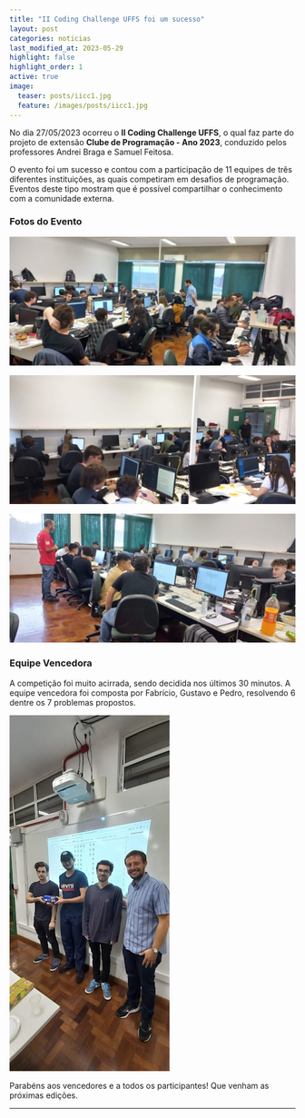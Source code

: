 ```yaml
---
title: "II Coding Challenge UFFS foi um sucesso"
layout: post
categories: noticias
last_modified_at: 2023-05-29
highlight: false
highlight_order: 1
active: true
image:
  teaser: posts/iicc1.jpg
  feature: /images/posts/iicc1.jpg
---
```


No dia 27/05/2023 ocorreu o **II Coding Challenge UFFS**, o qual faz parte do projeto de extensão **Clube de Programação - Ano 2023**, conduzido pelos professores Andrei Braga e Samuel Feitosa.

O evento foi um sucesso e contou com a participação de 11 equipes de três diferentes instituições, as quais competiram em desafios de programação. Eventos deste tipo mostram que é possível compartilhar o conhecimento com a comunidade externa.

### Fotos do Evento

![Imagem](/images/posts/iicc1.jpg)

![Imagem](/images/posts/iicc2.jpg)

![Imagem](/images/posts/iicc3.jpg)

### Equipe Vencedora

A competição foi muito acirrada, sendo decidida nos últimos 30 minutos. A equipe vencedora foi composta por Fabrício, Gustavo e Pedro, resolvendo 6 dentre os 7 problemas propostos.

![Imagem](/images/posts/iicc4.jpg)

Parabéns aos vencedores e a todos os participantes! Que venham as próximas edições.

---
